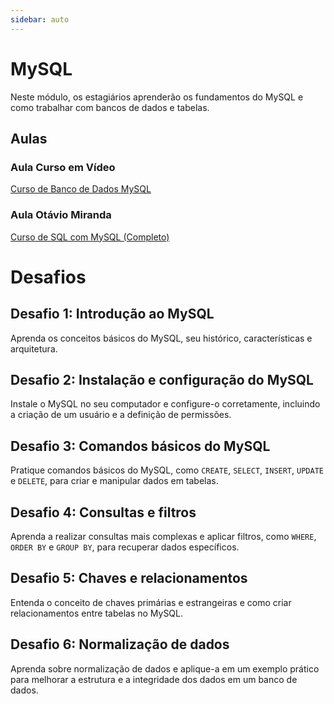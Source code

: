 ```yaml
---
sidebar: auto
---
```


# MySQL

Neste módulo, os estagiários aprenderão os fundamentos do MySQL e como trabalhar com bancos de dados e tabelas.

## Aulas

### Aula Curso em Vídeo

[Curso de Banco de Dados MySQL](https://www.youtube.com/playlist?list=PLHz_AreHm4dkBs-795Dsgvau_ekxg8g1r)

### Aula Otávio Miranda

[Curso de SQL com MySQL (Completo)](https://www.youtube.com/playlist?list=PLbIBj8vQhvm2WT-pjGS5x7zUzmh4VgvRk)

# Desafios

## Desafio 1: Introdução ao MySQL

Aprenda os conceitos básicos do MySQL, seu histórico, características e arquitetura.

## Desafio 2: Instalação e configuração do MySQL

Instale o MySQL no seu computador e configure-o corretamente, incluindo a criação de um usuário e a definição de permissões.

## Desafio 3: Comandos básicos do MySQL

Pratique comandos básicos do MySQL, como `CREATE`, `SELECT`, `INSERT`, `UPDATE` e `DELETE`, para criar e manipular dados em tabelas.

## Desafio 4: Consultas e filtros

Aprenda a realizar consultas mais complexas e aplicar filtros, como `WHERE`, `ORDER BY` e `GROUP BY`, para recuperar dados específicos.

## Desafio 5: Chaves e relacionamentos

Entenda o conceito de chaves primárias e estrangeiras e como criar relacionamentos entre tabelas no MySQL.

## Desafio 6: Normalização de dados

Aprenda sobre normalização de dados e aplique-a em um exemplo prático para melhorar a estrutura e a integridade dos dados em um banco de dados.

